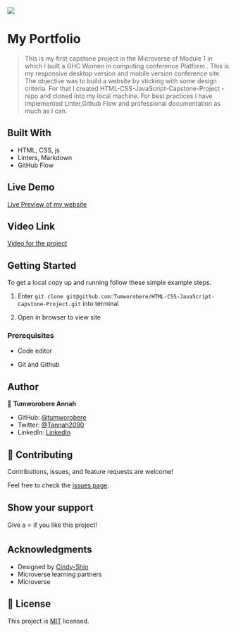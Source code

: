 ![](https://img.shields.io/badge/Microverse-blueviolet)

# My Portfolio

> This is my first capstone project in the Microverse of Module 1 in which I built a GHC Women in computing conference Platform . This is my responsive desktop version and mobile version conference site. The objective was to build a website by sticking with some design criteria. For that I created HTML-CSS-JavaScript-Capstone-Project -repo and cloned into my local machine. For best practices I have implemented Linter,Github Flow and professional documentation as much as I can. 

## Built With

- HTML, CSS, js
- Linters, Markdown
- GitHub Flow 

## Live Demo
 [Live Preview of my website](https://tumworobere.github.io/HTML-CSS-JavaScript-Capstone-Project)


## Video Link 
[Video for the project](https://www.loom.com/share/3be18d58d9104b1b9affecd961e024da)

## Getting Started

To get a local copy up and running follow these simple example steps.

1) Enter `git clone git@github.com:Tumworobere/HTML-CSS-JavaScript-Capstone-Project.git` into terminal

2) Open in browser to view site


### Prerequisites

- Code editor

- Git and Github

## Author

👤 **Tumworobere Annah**

- GitHub: [@tumworobere](https://github.com/tumworobere)
- Twitter: [@Tannah2090](https://twitter.com/Tannah2090)
- LinkedIn: [LinkedIn](www.linkedin.com/in/annah-tumworobere-6258b443)

## 🤝 Contributing

Contributions, issues, and feature requests are welcome!

Feel free to check the [issues page](../../issues/).

## Show your support

Give a ⭐️ if you like this project!

## Acknowledgments

- Designed by [Cindy-Shin](https://www.behance.net/gallery/29845175/CC-Global-Summit-2015)
- Microverse learning partners
- Microverse


## 📝 License

This project is [MIT](./MIT.md) licensed.
